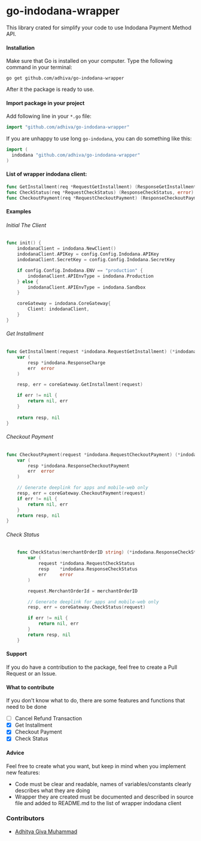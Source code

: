 go-indodana-wrapper
===================

This library crated for simplify your code to use Indodana Payment Method API.

#### Installation
Make sure that Go is installed on your computer.
Type the following command in your terminal:

	go get github.com/adhiva/go-indodana-wrapper

After it the package is ready to use.


#### Import package in your project
Add following line in your `*.go` file:
```go
import "github.com/adhiva/go-indodana-wrapper"
```
If you are unhappy to use long `go-indodana`, you can do something like this:
```go
import (
  indodana "github.com/adhiva/go-indodana-wrapper"
)
```

#### List of wrapper indodana client:
```go
func GetInstallment(req *RequestGetInstallment) (ResponseGetInstallment, error)
func CheckStatus(req *RequestCheckStatus) (ResponseCheckStatus, error)
func CheckoutPayment(req *RequestCheckoutPayment) (ResponseCheckoutPayment, error)
```

#### Examples

###### Initial The Client
```go
func init() {
	indodanaClient = indodana.NewClient()
	indodanaClient.APIKey = config.Config.Indodana.APIKey
	indodanaClient.SecretKey = config.Config.Indodana.SecretKey

	if config.Config.Indodana.ENV == "production" {
		indodanaClient.APIEnvType = indodana.Production
	} else {
		indodanaClient.APIEnvType = indodana.Sandbox
	}

	coreGateway = indodana.CoreGateway{
		Client: indodanaClient,
	}
}
```
###### Get Installment
```go
func GetInstallment(request *indodana.RequestGetInstallment) (*indodana.ResponseGetInstallment, error) {
	var (
		resp *indodana.ResponseCharge
		err  error
	)

	resp, err = coreGateway.GetInstallment(request)

	if err != nil {
		return nil, err
    }
    
	return resp, nil
}
```

###### Checkout Payment
```go
func CheckoutPayment(request *indodana.RequestCheckoutPayment) (*indodana.ResponseCheckoutPayment, error) {
	var (
		resp *indodana.ResponseCheckoutPayment
		err  error
	)

	// Generate deeplink for apps and mobile-web only
	resp, err = coreGateway.CheckoutPayment(request)
	if err != nil {
		return nil, err
	}
	return resp, nil
}
```

###### Check Status
```go
	func CheckStatus(merchantOrderID string) (*indodana.ResponseCheckStatus, error) {
		var (
			request *indodana.RequestCheckStatus
			resp    *indodana.ResponseCheckStatus
			err     error
		)

		request.MerchantOrderId = merchantOrderID

		// Generate deeplink for apps and mobile-web only
		resp, err = coreGateway.CheckStatus(request)

		if err != nil {
			return nil, err
		}
		return resp, nil
	}
```

#### Support
If you do have a contribution to the package, feel free to create a Pull Request or an Issue.

#### What to contribute
If you don't know what to do, there are some features and functions that need to be done
- [ ] Cancel Refund Transaction
- [x] Get Installment
- [x] Checkout Payment
- [x] Check Status

#### Advice
Feel free to create what you want, but keep in mind when you implement new features:
- Code must be clear and readable, names of variables/constants clearly describes what they are doing
- Wrapper they are created must be documented and described in source file and added to README.md to the list of wrapper indodana client

### Contributors 
- [Adhitya Giva Muhammad](https://github.com/adhiva)